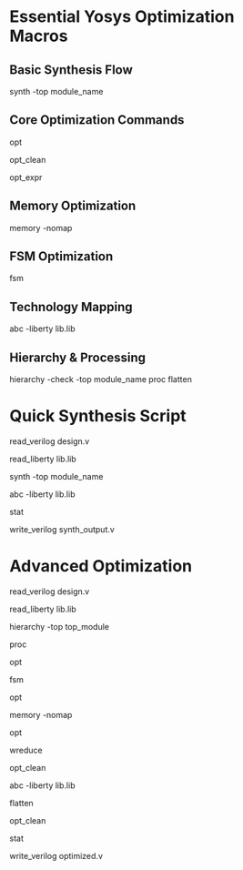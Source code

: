 # Essential Yosys Optimization Macros

## Basic Synthesis Flow
synth -top module_name

## Core Optimization Commands
opt


opt_clean


opt_expr

## Memory Optimization
memory -nomap

## FSM Optimization
fsm

## Technology Mapping
abc -liberty lib.lib

## Hierarchy & Processing
hierarchy -check -top module_name
proc
flatten

# Quick Synthesis Script
read_verilog design.v


read_liberty lib.lib


synth -top module_name


abc -liberty lib.lib


stat


write_verilog synth_output.v

# Advanced Optimization
read_verilog design.v


read_liberty lib.lib


hierarchy -top top_module


proc


opt


fsm


opt


memory -nomap


opt


wreduce

opt_clean

abc -liberty lib.lib

flatten

opt_clean

stat

write_verilog optimized.v

